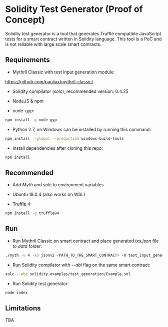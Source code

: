 # Solidity Test Generator (Proof of Concept)

Solidity test generator is a tool that generates Truffle compatible JavaScript tests for a smart contract written in Solidity language. This tool is a PoC and is not reliable with large scale smart contracts.

## Requirements

* Mythril Classic with test input generation module:

https://github.com/pauliax/mythril-classic/

* Solidity compilator (*solc*), recommended version: 0.4.25

* NodeJS & npm

* node-gyp:

```bash
npm install -g node-gyp
```

* Python 2.7, on Windows can be installed by running this command:

```bash
npm install --global --production windows-build-tools
```

* Install dependencies after cloning this repo:

```bash
npm install
```

## Recommended

* Add *Myth* and *solc* to environment variables

* Ubuntu 18.0.4 (also works on WSL)

* Truffle 4:

```bash
npm install -g truffle@4
```

## Run

* Run Mythril Classic on smart contract and place generated *txs.json* file to *data* folder:

```bash
./myth -v 4 -xo jsonv2 <PATH_TO_THE_SMART_CONTRACT> -m test_input_generator
```

* Run Solidity compilator with *--abi* flag on the same smart contract:

```bash
solc --abi solidity_examples/test_generation/Example.sol
```

* Run Solidity test generator:

```bash
node index
```

## Limitations

TBA
